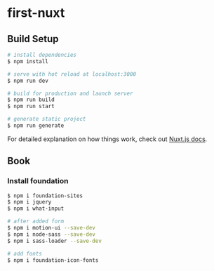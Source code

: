 # first-nuxt

## Build Setup

```bash
# install dependencies
$ npm install

# serve with hot reload at localhost:3000
$ npm run dev

# build for production and launch server
$ npm run build
$ npm run start

# generate static project
$ npm run generate
```

For detailed explanation on how things work, check out [Nuxt.js docs](https://nuxtjs.org).


## Book

### Install foundation

```sh
$ npm i foundation-sites
$ npm i jquery
$ npm i what-input

# after added form
$ npm i motion-ui --save-dev
$ npm i node-sass --save-dev
$ npm i sass-loader --save-dev

# add fonts
$ npm i foundation-icon-fonts 
```

